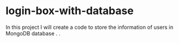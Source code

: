# login-box-with-database
In this  project I will create a code to store the information of users in MongoDB database . .
